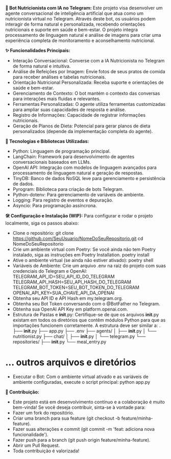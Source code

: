 **🤖 Bot Nutricionista com IA no Telegram:**
Este projeto visa desenvolver um agente conversacional de inteligência artificial que atua como um nutricionista virtual no Telegram. Através deste bot, os usuários podem interagir de forma natural e personalizada, recebendo orientações nutricionais e suporte em saúde e bem-estar. O projeto integra processamento de linguagem natural e análise de imagens para criar uma experiência completa de monitoramento e aconselhamento nutricional.

**✨ Funcionalidades Principais:**
- Interação Conversacional: Converse com a IA Nutricionista no Telegram de forma natural e intuitiva.
- Análise de Refeições por Imagem: Envie fotos de seus pratos de comida para receber análises e tabelas nutricionais.
- Orientação Nutricional Personalizada: Receba suporte e orientações de saúde e bem-estar.
- Gerenciamento de Contexto: O bot mantém o contexto das conversas para interações mais fluidas e relevantes.
- Ferramentas Personalizadas: O agente utiliza ferramentas customizadas para ampliar suas capacidades de resposta e análise.
- Registro de Informações: Capacidade de registrar informações nutricionais.
- Geração de Planos de Dieta: Potencial para gerar planos de dieta personalizados (depende da implementação completa do agente).

**🚀 Tecnologias e Bibliotecas Utilizadas:**
- Python: Linguagem de programação principal.
- LangChain: Framework para desenvolvimento de agentes conversacionais baseados em LLMs.
- OpenAI API: Integração com modelos de linguagem avançados para processamento de linguagem natural e geração de respostas.
- TinyDB: Banco de dados NoSQL leve para gerenciamento e persistência de dados.
- Pyrogram: Biblioteca para criação de bots Telegram.
- Python-dotenv: Para gerenciamento de variáveis de ambiente.
- Logging: Para registro de eventos e depuração.
- Asyncio: Para programação assíncrona.

**🛠️ Configuração e Instalação (WIP):**
Para configurar e rodar o projeto localmente, siga os passos abaixo:
- Clone o repositório:
git clone https://github.com/SeuUsuario/NomeDoSeuRepositorio.git
cd NomeDoSeuRepositorio
- Crie um ambiente virtual com Poetry:
Se você ainda não tem Poetry instalado, siga as instruções em Poetry Installation.
poetry install
- Ative o ambiente virtual (se ainda não estiver ativado):
poetry shell
- Variáveis de Ambiente:
Crie um arquivo .env na raiz do projeto com suas credenciais do Telegram e OpenAI:
TELEGRAM_API_ID=SEU_API_ID_DO_TELEGRAM
TELEGRAM_API_HASH=SEU_API_HASH_DO_TELEGRAM
TELEGRAM_BOT_TOKEN=SEU_BOT_TOKEN_DO_TELEGRAM
OPENAI_API_KEY=SUA_CHAVE_API_DA_OPENAI
- Obtenha seu API ID e API Hash em my.telegram.org.
- Obtenha seu Bot Token conversando com o @BotFather no Telegram.
- Obtenha sua OpenAI API Key em platform.openai.com.
- Estrutura de Pastas e __init__.py:
Certifique-se de que os arquivos __init__.py existam em todos os diretórios que contêm módulos Python para que as importações funcionem corretamente. A estrutura deve ser similar a:
.
├── __init__.py
├── app.py
├── .env
├── agents/
│   ├── __init__.py
│   └── nutritionist.py
├── chat/
│   ├── __init__.py
│   └── telegram.py
└── repositories/
    ├── __init__.py
    └── meal_entry.py
# ... outros arquivos e diretórios

- Executar o Bot:
Com o ambiente virtual ativado e as variáveis de ambiente configuradas, execute o script principal:
python app.py

**🤝 Contribuição:**
- Este projeto está em desenvolvimento contínuo e a colaboração é muito bem-vinda! Se você deseja contribuir, sinta-se à vontade para:
- Fazer um fork do repositório.
- Criar uma branch para sua feature (git checkout -b feature/minha-feature).
- Fazer suas alterações e commit (git commit -m 'feat: adiciona nova funcionalidade').
- Fazer push para a branch (git push origin feature/minha-feature).
- Abrir um Pull Request.
- Toda contribuição é valorizada!
